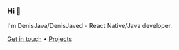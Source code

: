 ### Hi 👋
I'm DenisJava/DenisJaved - React Native/Java developer.

[Get in touch](https://denisjaved.github.io?run=whoyouare&from=ghprofile) • [Projects](https://denisjaved.github.io?run=projects&from=ghprofile)



<!--
**denisJaved/denisJaved** is a ✨ _special_ ✨ repository because its `README.md` (this file) appears on your GitHub profile.

Here are some ideas to get you started:

- 🔭 I’m currently working on ...
- 🌱 I’m currently learning ...
- 👯 I’m looking to collaborate on ...
- 🤔 I’m looking for help with ...
- 💬 Ask me about ...
- 📫 How to reach me: ...
- 😄 Pronouns: ...
- ⚡ Fun fact: ...
-->
